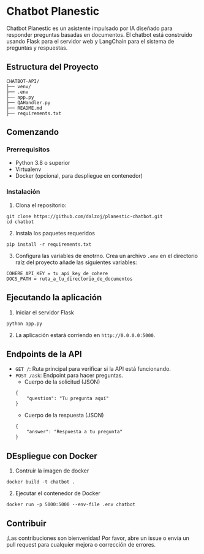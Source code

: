 # Chatbot Planestic

Chatbot Planestic es un asistente impulsado por IA diseñado para responder preguntas basadas en documentos. El chatbot está construido usando Flask para el servidor web y LangChain para el sistema de preguntas y respuestas.

## Estructura del Proyecto

```
CHATBOT-API/
├── venv/
├── .env
├── app.py
├── QAHandler.py
├── README.md
├── requirements.txt
```

## Comenzando

### Prerrequisitos

- Python 3.8 o superior
- Virtualenv
- Docker (opcional, para despliegue en contenedor)

### Instalación

1. Clona el repositorio:

```
git clone https://github.com/dalzoj/planestic-chatbot.git
cd chatbot
```

2. Instala los paquetes requeridos
```
pip install -r requirements.txt
```

3. Configura las variables de enotrno. Crea un archivo `.env` en el directorio raíz del proyecto  añade las siguientes variables:
```
COHERE_API_KEY = tu_api_key_de_cohere
DOCS_PATH = ruta_a_tu_directorio_de_documentos
```


## Ejecutando la aplicación

1. Iniciar el servidor Flask
```
python app.py
```

2. La aplicación estará corriendo en `http://0.0.0.0:5000`.



## Endpoints de la API
* `GET /`: Ruta principal para verificar si la API está funcionando.
* `POST /ask`: Endpoint para hacer preguntas.
    * Cuerpo de la solicitud (JSON)
    ```
    {
        "question": "Tu pregunta aquí"
    }
    ```
    * Cuerpo de la respuesta (JSON)
    ```
    {
        "answer": "Respuesta a tu pregunta"
    }
    ```



## DEspliegue con Docker

1. Contruir la imagen de docker
```
docker build -t chatbot .
```

2. Ejecutar el contenedor de Docker
```
docker run -p 5000:5000 --env-file .env chatbot
```


## Contribuir
¡Las contribuciones son bienvenidas! Por favor, abre un issue o envía un pull request para cualquier mejora o corrección de errores.


